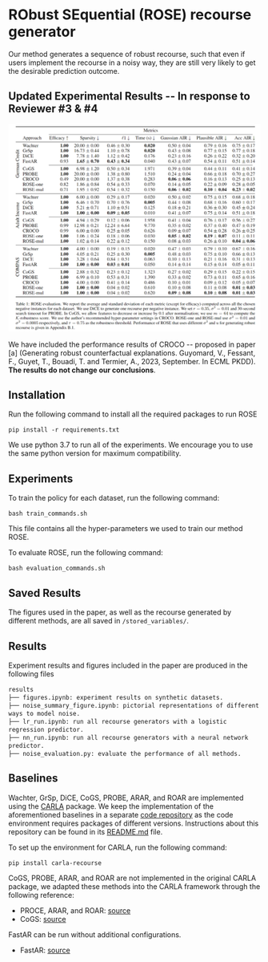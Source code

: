 # RObust SEquential (ROSE) recourse generator

Our method generates a sequence of robust recourse, such that even if users implement the recourse in a noisy way, they are still very likely to get the desirable prediction outcome.

## Updated Experimental Results -- In response to Reviewer \#3 \& \#4

![Updated Table 1](updated_experimental_results.PNG)

We have included the performance results of CROCO -- proposed in paper [a] (Generating robust counterfactual explanations. Guyomard, V., Fessant, F., Guyet, T., Bouadi, T. and Termier, A., 2023, September. In ECML PKDD). **The results do not change our conclusions**.


## Installation

Run the following command to install all the required packages to run ROSE
```
pip install -r requirements.txt
```
We use python 3.7 to run all of the experiments. We encourage you to use the same python version for maximum compatibility. 

## Experiments
To train the policy for each dataset, run the following command:
```
bash train_commands.sh
```
This file contains all the hyper-parameters we used to train our method ROSE.

To evaluate ROSE, run the following command:
```
bash evaluation_commands.sh
```

## Saved Results
The figures used in the paper, as well as the recourse generated by different methods, are all saved in ```/stored_variables/```. 

## Results
Experiment results and figures included in the paper are produced in the following files

```tree
results
├── figures.ipynb: experiment results on synthetic datasets.
├── noise_summary_figure.ipynb: pictorial representations of different ways to model noise.
├── lr_run.ipynb: run all recourse generators with a logistic regression predictor.
├── nn_run.ipynb: run all recourse generators with a neural network predictor.
├── noise_evaluation.py: evaluate the performance of all methods.
```

## Baselines

Wachter, GrSp, DiCE, CoGS, PROBE, ARAR, and ROAR are implemented using the [CARLA](https://github.com/carla-recourse/CARLA/tree/main?tab=readme-ov-file) package. We keep the implementation of the aforementioned baselines in a separate [code repository](https://anonymous.4open.science/r/robust_cfe_baselines) as the code environment requires packages of different versions. Instructions about this repository can be found in its [README.md](https://anonymous.4open.science/r/robust_cfe_baselines/README.md) file. 

To set up the environment for CARLA, run the following command:
```
pip install carla-recourse
``` 
CoGS, PROBE, ARAR, and ROAR are not implemented in the original CARLA package, we adapted these methods into the CARLA framework through the following reference:
- PROCE, ARAR, and ROAR: [source](https://github.com/MartinPawel/ProbabilisticallyRobustRecourse/tree/main)
- CoGS: [source](https://github.com/marcovirgolin/robust-counterfactuals)


FastAR can be run without additional configurations. 
- FastAR: [source](https://github.com/vsahil/FastAR-RL-for-generating-AR/tree/submit)

